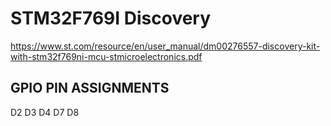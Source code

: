 # STM32F769I Discovery

https://www.st.com/resource/en/user_manual/dm00276557-discovery-kit-with-stm32f769ni-mcu-stmicroelectronics.pdf

## GPIO PIN ASSIGNMENTS
D2
D3
D4
D7
D8